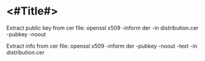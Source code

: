 #  <#Title#>

Extract public key from cer file:
openssl x509 -inform der -in distribution.cer -pubkey -noout

Extract info from cer file:
openssl x509 -inform der -pubkey -noout -text -in distribution.cer



